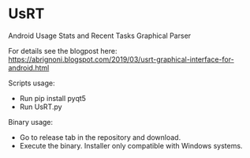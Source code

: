 # UsRT
Android Usage Stats and Recent Tasks Graphical Parser  

For details see the blogpost here:
https://abrignoni.blogspot.com/2019/03/usrt-graphical-interface-for-android.html

Scripts usage:  
* Run pip install pyqt5
* Run UsRT.py

Binary usage:
* Go to release tab in the repository and download.
* Execute the binary. Installer only compatible with Windows systems.
